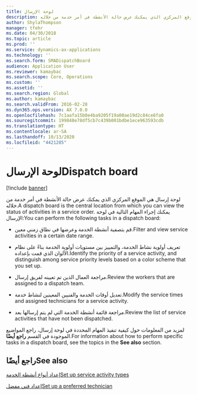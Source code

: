 ```yaml
---
title: لوحة الإرسال
description: لوحة إرسال هي الموقع المركزي الذي يمكنك عرض حالة الأنشطة في أمر خدمة من خلاله.
author: ShylaThompson
manager: tfehr
ms.date: 04/30/2018
ms.topic: article
ms.prod: ''
ms.service: dynamics-ax-applications
ms.technology: ''
ms.search.form: SMADispatchBoard
audience: Application User
ms.reviewer: kamaybac
ms.search.scope: Core, Operations
ms.custom: ''
ms.assetid: ''
ms.search.region: Global
ms.author: kamaybac
ms.search.validFrom: 2016-02-28
ms.dyn365.ops.version: AX 7.0.0
ms.openlocfilehash: 7c1aafa15b0e4ba9205f19a00ae19d2c84ce6fa0
ms.sourcegitcommit: 199848e78df5cb7c439b001bdbe1ece963593cdb
ms.translationtype: HT
ms.contentlocale: ar-SA
ms.lasthandoff: 10/13/2020
ms.locfileid: "4421285"
---
```

#  <a name="dispatch-board"></a><span data-ttu-id="bf5a8-103">لوحة الإرسال</span><span class="sxs-lookup"><span data-stu-id="bf5a8-103">Dispatch board</span></span> 

[!include [banner](../includes/banner.md)]

<span data-ttu-id="bf5a8-104">لوحة إرسال هي الموقع المركزي الذي يمكنك عرض حالة الأنشطة في أمر خدمة من خلاله.</span><span class="sxs-lookup"><span data-stu-id="bf5a8-104">A dispatch board is the central location from which you can view the status of activities in a service order.</span></span> <span data-ttu-id="bf5a8-105">يمكنك إجراء المهام التالية في لوحة الإرسال:</span><span class="sxs-lookup"><span data-stu-id="bf5a8-105">You can perform the following tasks in a dispatch board:</span></span>

  - <span data-ttu-id="bf5a8-106">قم بتصفية أنشطة الخدمة وعرضها في نطاق زمني معين.</span><span class="sxs-lookup"><span data-stu-id="bf5a8-106">Filter and view service activities in a certain date range.</span></span>

  - <span data-ttu-id="bf5a8-107">تعريف أولوية نشاط الخدمة، والتمييز بين مستويات أولوية الخدمة بناءً على نظام الألوان الذي قمت بإعداده.</span><span class="sxs-lookup"><span data-stu-id="bf5a8-107">Identify the priority of a service activity, and distinguish among service priority levels based on a color scheme that you set up.</span></span>

  - <span data-ttu-id="bf5a8-108">مراجعة العمال الذين تم تعيينه لفريق إرسال.</span><span class="sxs-lookup"><span data-stu-id="bf5a8-108">Review the workers that are assigned to a dispatch team.</span></span>

  - <span data-ttu-id="bf5a8-109">تعديل أوقات الخدمة والفنيين المعينين لنشاط خدمة.</span><span class="sxs-lookup"><span data-stu-id="bf5a8-109">Modify the service times and assigned technicians for a service activity.</span></span>

  - <span data-ttu-id="bf5a8-110">مراجعة قائمة أنشطة الخدمة التي لم يتم إرسالها بعد.</span><span class="sxs-lookup"><span data-stu-id="bf5a8-110">Review the list of service activities that have not been dispatched.</span></span>

<span data-ttu-id="bf5a8-111">لمزيد من المعلومات حول كيفية تنفيذ المهام المحددة في لوحة إرسال، راجع المواضيع الموجودة في القسم **راجع أيضًا**.</span><span class="sxs-lookup"><span data-stu-id="bf5a8-111">For information about how to perform specific tasks in a dispatch board, see the topics in the **See also** section.</span></span>

## <a name="see-also"></a><span data-ttu-id="bf5a8-112">راجع أيضًا</span><span class="sxs-lookup"><span data-stu-id="bf5a8-112">See also</span></span>

[<span data-ttu-id="bf5a8-113">إعداد أنواع أنشطة الخدمة</span><span class="sxs-lookup"><span data-stu-id="bf5a8-113">Set up service activity types</span></span>](set-up-service-activity-types.md)

[<span data-ttu-id="bf5a8-114">إعداد فني مفضل</span><span class="sxs-lookup"><span data-stu-id="bf5a8-114">Set up a preferred technician</span></span>](set-up-preferred-technician.md)



  



